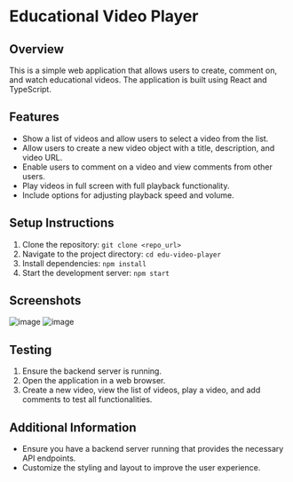 # Educational Video Player

## Overview
This is a simple web application that allows users to create, comment on, and watch educational videos. The application is built using React and TypeScript.

## Features
- Show a list of videos and allow users to select a video from the list.
- Allow users to create a new video object with a title, description, and video URL.
- Enable users to comment on a video and view comments from other users.
- Play videos in full screen with full playback functionality.
- Include options for adjusting playback speed and volume.

## Setup Instructions
1. Clone the repository: `git clone <repo_url>`
2. Navigate to the project directory: `cd edu-video-player`
3. Install dependencies: `npm install`
4. Start the development server: `npm start`

## Screenshots
![image](https://github.com/crazy-djactor/edu-video-player/assets/55486131/0dd95de7-e520-4c29-808c-5246250804c7)
![image](https://github.com/crazy-djactor/edu-video-player/assets/55486131/92ea7fbb-2392-4a75-988d-e424468f9128)


## Testing
1. Ensure the backend server is running.
2. Open the application in a web browser.
3. Create a new video, view the list of videos, play a video, and add comments to test all functionalities.

## Additional Information
- Ensure you have a backend server running that provides the necessary API endpoints.
- Customize the styling and layout to improve the user experience.
